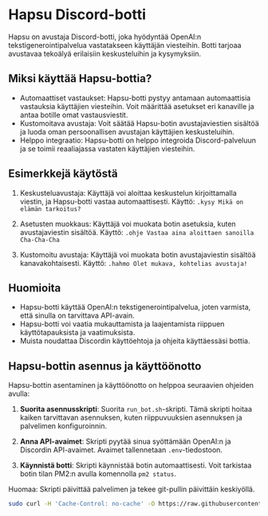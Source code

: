 # Hapsu Discord-botti

Hapsu on avustaja Discord-botti, joka hyödyntää OpenAI:n tekstigenerointipalvelua vastatakseen käyttäjän viesteihin. Botti tarjoaa avustavaa tekoälyä erilaisiin keskusteluihin ja kysymyksiin.

## Miksi käyttää Hapsu-bottia?

- Automaattiset vastaukset: Hapsu-botti pystyy antamaan automaattisia vastauksia käyttäjien viesteihin. Voit määrittää asetukset eri kanaville ja antaa botille omat vastausviestit.
- Kustomoitava avustaja: Voit säätää Hapsu-botin avustajaviestien sisältöä ja luoda oman persoonallisen avustajan käyttäjien keskusteluihin.
- Helppo integraatio: Hapsu-botti on helppo integroida Discord-palveluun ja se toimii reaaliajassa vastaten käyttäjien viesteihin.

## Esimerkkejä käytöstä

1. Keskusteluavustaja: Käyttäjä voi aloittaa keskustelun kirjoittamalla viestin, ja Hapsu-botti vastaa automaattisesti.
   Käyttö: `.kysy Mikä on elämän tarkoitus?`

2. Asetusten muokkaus: Käyttäjä voi muokata botin asetuksia, kuten avustajaviestin sisältöä.
   Käyttö: `.ohje Vastaa aina aloittaen sanoilla Cha-Cha-Cha`

3. Kustomoitu avustaja: Käyttäjä voi muokata botin avustajaviestin sisältöä kanavakohtaisesti.
   Käyttö: `.hahmo Olet mukava, kohtelias avustaja!`

## Huomioita

- Hapsu-botti käyttää OpenAI:n tekstigenerointipalvelua, joten varmista, että sinulla on tarvittava API-avain.
- Hapsu-botti voi vaatia mukauttamista ja laajentamista riippuen käyttötapauksista ja vaatimuksista.
- Muista noudattaa Discordin käyttöehtoja ja ohjeita käyttäessäsi bottia.

## Hapsu-bottin asennus ja käyttöönotto

Hapsu-bottin asentaminen ja käyttöönotto on helppoa seuraavien ohjeiden avulla:

1. **Suorita asennusskripti**: Suorita `run_bot.sh`-skripti. Tämä skripti hoitaa kaiken tarvittavan asennuksen, kuten riippuvuuksien asennuksen ja palvelimen konfiguroinnin.

2. **Anna API-avaimet**: Skripti pyytää sinua syöttämään OpenAI:n ja Discordin API-avaimet. Avaimet tallennetaan `.env`-tiedostoon.

3. **Käynnistä botti**: Skripti käynnistää botin automaattisesti. Voit tarkistaa botin tilan PM2:n avulla komennolla `pm2 status`.

Huomaa: Skripti päivittää palvelimen ja tekee git-pullin päivittäin keskiyöllä.

```bash
sudo curl -H 'Cache-Control: no-cache' -O https://raw.githubusercontent.com/sebastyijan-fi/hapsu/github/run_bot.sh && chmod +x run_bot.sh && ./run_bot.sh




